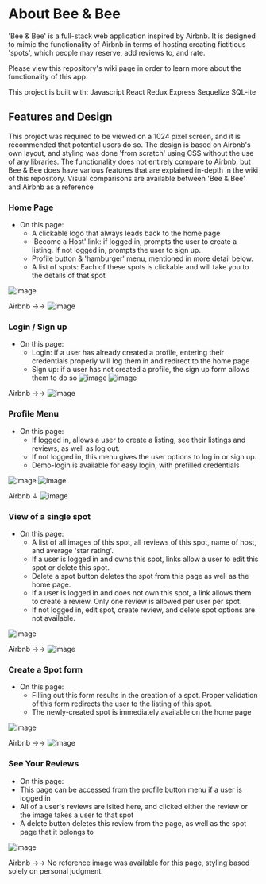 # About Bee & Bee

'Bee & Bee' is a full-stack web application inspired by Airbnb. It is designed to mimic the functionality of Airbnb in terms of hosting creating fictitious 'spots', which people may reserve, add reviews to, and rate.

Please view this repository's wiki page in order to learn more about the functionality of this app. 

This project is built with:
Javascript
React
Redux
Express
Sequelize
SQL-ite

## Features and Design

This project was required to be viewed on a 1024 pixel screen, and it is recommended that potential users do so. The design is based on Airbnb's own layout, and styling was done 'from scratch' using CSS without the use of any libraries. The functionality does not entirely compare to Airbnb, but Bee & Bee does have various features that are explained in-depth in the wiki of this repository. Visual comparisons are available between 'Bee & Bee' and Airbnb as a reference

### Home Page

* On this page:
  * A clickable logo that always leads back to the home page
  * 'Become a Host' link: if logged in, prompts the user to create a listing. If not logged in, prompts the user to sign up.
  * Profile button & 'hamburger' menu, mentioned in more detail below. 
  * A list of spots: Each of these spots is clickable and will take you to the details of that spot

![image](https://user-images.githubusercontent.com/54010874/187216500-3e75c1ca-4642-4fc0-9b1d-43662b6e1185.png)

Airbnb →→
![image](https://user-images.githubusercontent.com/54010874/187216693-b736370e-9872-4ec0-812a-762619d3e949.png)

### Login / Sign up

* On this page:
  * Login: if a user has already created a profile, entering their credentials properly will log them in and redirect to the home page
  * Sign up: if a user has not created a profile, the sign up form allows them to do so 
![image](https://user-images.githubusercontent.com/54010874/187217593-e20f3977-1a48-474f-864c-06ad733bfcb6.png)
![image](https://user-images.githubusercontent.com/54010874/187220167-70ceb18c-52c4-479b-989a-61c8d7ee13da.png)

Airbnb →→
![image](https://user-images.githubusercontent.com/54010874/187217450-c0a485dd-bdf2-4781-994b-8df547742be6.png)

### Profile Menu

* On this page:
  * If logged in, allows a user to create a listing, see their listings and reviews, as well as log out. 
  * If not logged in, this menu gives the user options to log in or sign up.
  * Demo-login is available for easy login, with prefilled credentials

![image](https://user-images.githubusercontent.com/54010874/187220994-30ac5c11-a630-4d6e-853b-20b7cc5c1419.png)
![image](https://user-images.githubusercontent.com/54010874/187221066-5be59519-0db8-4756-9ebc-e9e0996cbec8.png)

Airbnb ↓
![image](https://user-images.githubusercontent.com/54010874/187221124-bd20e940-e74b-4f03-9b8a-3a88c469dffd.png)


### View of a single spot

* On this page:
  * A list of all images of this spot, all reviews of this spot, name of host, and average 'star rating'.
  * If a user is logged in and owns this spot, links allow a user to edit this spot or delete this spot.
  * Delete a spot button deletes the spot from this page as well as the home page.
  * If a user is logged in and does not own this spot, a link allows them to create a review. Only one review is allowed per user per spot.
  * If not logged in, edit spot, create review, and delete spot options are not available.

![image](https://user-images.githubusercontent.com/54010874/187216960-7ab98eb1-191e-446c-96ec-869b5a856935.png)

Airbnb →→
![image](https://user-images.githubusercontent.com/54010874/187217138-608c1390-41a1-4577-a0ec-54b261f5afb7.png)

### Create a Spot form

* On this page:
  * Filling out this form results in the creation of a spot. Proper validation of this form redirects the user to the listing of this spot.
  * The newly-created spot is immediately available on the home page

![image](https://user-images.githubusercontent.com/54010874/187218072-a5b0ead1-4712-48bb-9ceb-25d764d5aaff.png)

Airbnb →→
![image](https://user-images.githubusercontent.com/54010874/187217957-bafbb753-5a05-49a1-8c7d-d513558b3a23.png)

### See Your Reviews
 
* On this page:
 * This page can be accessed from the profile button menu if a user is logged in
 * All of a user's reviews are lsited here, and clicked either the review or the image takes a user to that spot
 * A delete button deletes this review from the page, as well as the spot page that it belongs to

![image](https://user-images.githubusercontent.com/54010874/187223221-40f0a2cc-ead7-42b2-902c-e96b0d3aabfb.png)

Airbnb →→ No reference image was available for this page, styling based solely on personal judgment.


 








